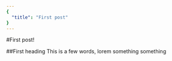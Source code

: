 ```yaml
---
{
  "title": "First post"
}
---
```


#First post!

##First heading
This is a few words, lorem something something
